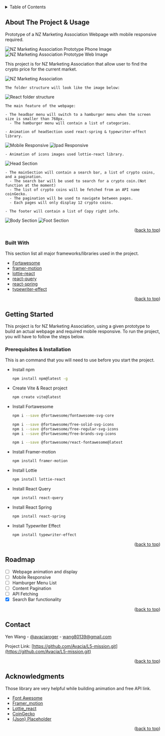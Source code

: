 <!-- Improved compatibility of back to top link: See: https://github.com/othneildrew/Best-README-Template/pull/73 -->
<a name="readme-top"></a>

<!-- PROJECT LOGO -->
<br />

<!-- TABLE OF CONTENTS -->
<details>
  <summary>Table of Contents</summary>
  <ol>
    <li>
      <a href="#about-the-project">About The Project & Usage</a>
      <ul>
        <li><a href="#built-with">Built With</a></li>
      </ul>
    </li>
    <li>
      <a href="#getting-started">Getting Started</a>
      <ul>
        <li><a href="#prerequisites">Prerequisites & Installation </a></li>
      </ul>
    </li>
    <li><a href="#roadmap">Roadmap</a></li>
    <li><a href="#contact">Contact</a></li>
    <li><a href="#acknowledgments">Acknowledgments</a></li>
  </ol>
</details>



<!-- ABOUT THE PROJECT -->
## About The Project & Usage

Prototype of a NZ Marketing Association Webpage with mobile responsive required. 

![NZ Marketing Association Prototype Phone Image](https://github.com/Avacia/L5-mission/blob/main/mission0-Frontend/public/prototypePhone.png)
![NZ Marketing Association Prototype Web Image](https://github.com/Avacia/L5-mission/blob/main/mission0-Frontend/public/prototypeWeb.png)



This project is for NZ Marketing Association that allow user to find the crypto price for the current market.

![NZ Marketing Association](https://github.com/Avacia/L5-mission/blob/main/mission0-Frontend/public/main.png)



    The folder structure will look like the image below:
![React folder structure](https://github.com/Avacia/L5-mission/blob/main/mission0-Frontend/public/folderStructure.png)

    The main feature of the webpage:
    
    - The headbar menu will switch to a hamburger menu when the screen size is smaller than 768px.
      - The hamburger menu will contain a list of categories.
      
    - Animation of headSection used react-spring & typewriter-effect library.

    
  ![Mobile Responsive](https://github.com/Avacia/L5-mission/blob/main/mission0-Frontend/public/phoneVersion.png)
  ![Ipad Responsive](https://github.com/Avacia/L5-mission/blob/main/mission0-Frontend/public/ipadVersion.png)


     
    - Animation of icons images used lottie-react library.

    
  ![Head Section](https://github.com/Avacia/L5-mission/blob/main/mission0-Frontend/public/headsection.png) 


  
    - The mainSection will contain a search bar, a list of crypto coins, and a pagination.
      - The search bar will be used to search for a crypto coin.(Not function at the moment)
      - The list of crypto coins will be fetched from an API name coinGecko.
      - The pagination will be used to navigate between pages.
      - Each pages will only display 12 crypto coins.

    - The footer will contain a list of Copy right info.

  ![Body Section](https://github.com/Avacia/L5-mission/blob/main/mission0-Frontend/public/bodySection.png)
  ![Foot Section](https://github.com/Avacia/L5-mission/blob/main/mission0-Frontend/public/footSection.png) 


 
    

<p align="right">(<a href="#readme-top">back to top</a>)</p>



### Built With

This section list all major frameworks/libraries used in the project.

* [Fortawesome](https://fontawesome.com/icons/fort-awesome?f=brands&s=solid)
* [framer-motion](https://www.framer.com/motion/)
* [lottie-react](https://lottiefiles.com/)
* [react-query](https://www.npmjs.com/package/react-query)
* [react-spring](https://react-spring.dev/)
* [typewriter-effect](https://www.npmjs.com/package/typewriter-effect)

<p align="right">(<a href="#readme-top">back to top</a>)</p>



<!-- GETTING STARTED -->
## Getting Started

This project is for NZ Marketing Association, using a given prototype to build an actual
webpage and required mobile responsive. To run the project, you will have to follow the
steps below.

### Prerequisites & Installation

This is an command that you will need to use before you start the project.

* Install npm
  ```sh
  npm install npm@latest -g
  ```
* Create Vite & React project
  ```sh
  npm create vite@latest
  ```
* Install Fortawesome
  ```sh
  npm i --save @fortawesome/fontawesome-svg-core
  ```
  ```sh
  npm i --save @fortawesome/free-solid-svg-icons
  npm i --save @fortawesome/free-regular-svg-icons
  npm i --save @fortawesome/free-brands-svg-icons
  ```
  ```sh
  npm i --save @fortawesome/react-fontawesome@latest
  ```
* Install Framer-motion
  ```sh
  npm install framer-motion
  ```
* Install Lottie
  ```sh
  npm install lottie-react
  ```
* Install React Query
  ```sh
  npm install react-query
  ```
* Install React Spring
  ```sh
  npm install react-spring
  ```
* Install Typewriter Effect
  ```sh
  npm install typewriter-effect
  ```
<p align="right">(<a href="#readme-top">back to top</a>)</p>



<!-- ROADMAP -->
## Roadmap

- [ ] Webpage animation and display
- [ ] Mobile Responsive
- [ ] Hamburger Menu List
- [ ] Content Pagination
- [ ] API Fetching
- [x] Search Bar functionality

<p align="right">(<a href="#readme-top">back to top</a>)</p>




<!-- CONTACT -->
## Contact

Yen Wang - [@avaciaroger](https://www.youtube.com/channel/UCBp5I4NfVnBcjareGQDfPmQ) - wang80139@gmail.com

Project Link: [https://github.com/Avacia/L5-mission.git](https://github.com/Avacia/L5-mission.git)

<p align="right">(<a href="#readme-top">back to top</a>)</p>



<!-- ACKNOWLEDGMENTS -->
## Acknowledgments

Those library are very helpful while building animation and free API link.

* [Font Awesome](https://fontawesome.com)
* [Framer_motion](https://www.framer.com/motion/)
* [Lottie_react](https://lottiefiles.com/)
* [CoinGecko](https://www.coingecko.com/)
* [{Json} Placeholder](https://jsonplaceholder.typicode.com/)

<p align="right">(<a href="#readme-top">back to top</a>)</p>
